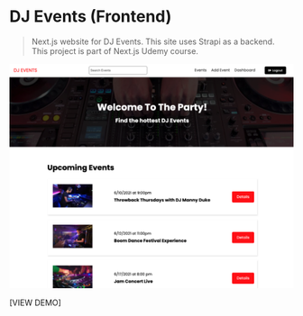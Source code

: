 # DJ Events (Frontend)

> Next.js website for DJ Events. This site uses Strapi as a backend.
> <br/>
This project is part of Next.js Udemy course.

![DJ Events](/public/images/screen.png 'DJ Events')

[VIEW DEMO]

